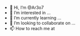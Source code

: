 - 👋 Hi, I’m @Ar3o7
- 👀 I’m interested in ...
- 🌱 I’m currently learning ...
- 💞️ I’m looking to collaborate on ...
- 📫 How to reach me at 

<!---
Ar3o7/Ar3o7 is a ✨ special ✨ repository because its `README.md` (this file) appears on your GitHub profile.
You can click the Preview link to take a look at your changes.
--->
